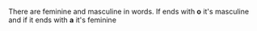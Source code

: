 There are feminine and masculine in words. 
If ends with **o** it's masculine and if it ends with **a** it's feminine